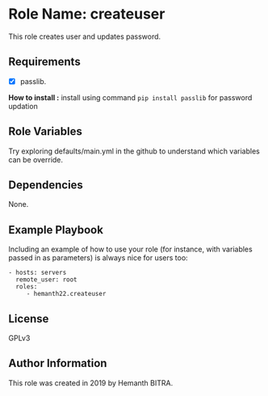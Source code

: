 Role Name: createuser
=========

This role creates user and updates password.  


Requirements
------------

- [x] passlib.  

__How to install :__ install using command `pip install passlib` for password updation

Role Variables
--------------

Try exploring defaults/main.yml in the github to understand which variables can be override.

Dependencies
------------

None.

Example Playbook
----------------

Including an example of how to use your role (for instance, with variables passed in as parameters) is always nice for users too:

    - hosts: servers
      remote_user: root
      roles:
         - hemanth22.createuser

License
-------

GPLv3

Author Information
------------------

This role was created in 2019 by Hemanth BITRA.
